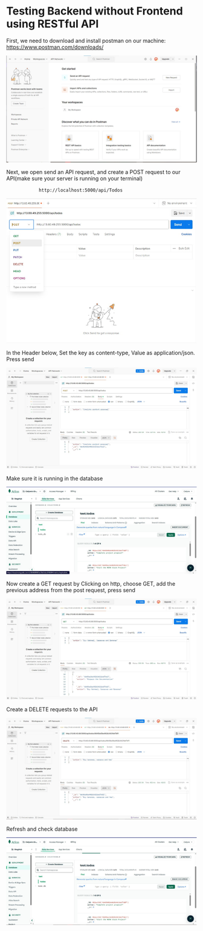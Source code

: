 # Testing Backend without Frontend using RESTful API

First, we need to download and install postman on our machine: https://www.postman.com/downloads/

![image](image/p.jpg)

Next, we open send an API request, and create a POST request to our API(make sure your server is running on your terminal)

                http://localhost:5000/api/Todos

![image](image/post.jpg)

In the Header below, Set the key as content-type, Value as application/json.  
Press send

![image](image/post-todos.jpg)

Make sure it is running in the database

![image](image/running-db.jpg)

Now create a GET request by Clicking on http, choose GET, add the previous address from the post request, press send

![image](image/get-post.jpg)

Create a DELETE requests to the API

![image](image/delete.jpg)

Refresh and check database

![image](image/da.jpg)
